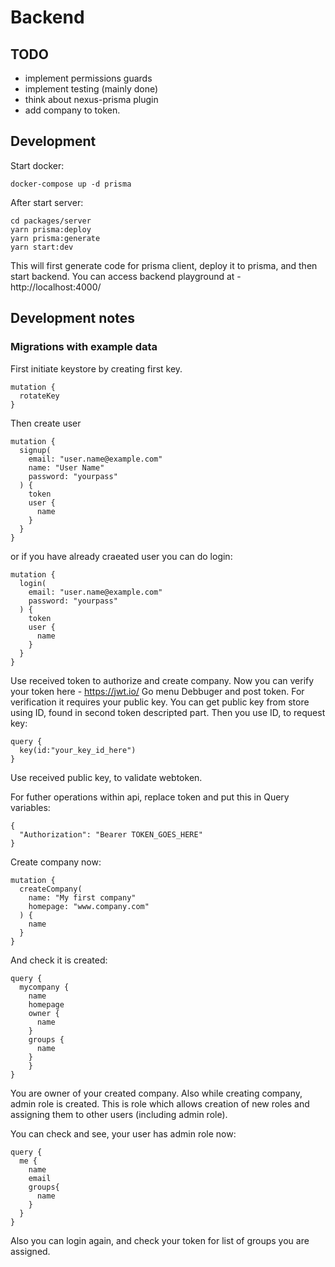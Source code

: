 # Backend

## TODO

- implement permissions guards
- implement testing (mainly done)
- think about nexus-prisma plugin
- add company to token.

## Development

Start docker:

```
docker-compose up -d prisma
```

After start server:

```
cd packages/server
yarn prisma:deploy
yarn prisma:generate
yarn start:dev
```

This will first generate code for prisma client, deploy it to prisma, and then start backend.
You can access backend playground at - http://localhost:4000/

## Development notes

### Migrations with example data

First initiate keystore by creating first key.

```
mutation {
  rotateKey
}
```

Then create user

```
mutation {
  signup(
    email: "user.name@example.com"
    name: "User Name"
    password: "yourpass"
  ) {
    token
    user {
      name
    }
  }
}
```

or if you have already craeated user you can do login:

```
mutation {
  login(
    email: "user.name@example.com"
    password: "yourpass"
  ) {
    token
    user {
      name
    }
  }
}

```

Use received token to authorize and create company. Now you can verify your token here - https://jwt.io/
Go menu Debbuger and post token. For verification it requires your public key. You can get public key from store using
ID, found in second token descripted part. Then you use ID, to request key:

```
query {
  key(id:"your_key_id_here")
}
```

Use received public key, to validate webtoken.

For futher operations within api, replace token and put this in Query variables:

```
{
  "Authorization": "Bearer TOKEN_GOES_HERE"
}
```

Create company now:

```
mutation {
  createCompany(
    name: "My first company"
    homepage: "www.company.com"
  ) {
    name
  }
}
```

And check it is created:

```
query {
  mycompany {
    name
    homepage
    owner {
      name
    }
    groups {
      name
    }
	}
}
```

You are owner of your created company. Also while creating company, admin role is created.
This is role which allows creation of new roles and assigning them to other users (including admin role).

You can check and see, your user has admin role now:

```
query {
  me {
    name
    email
    groups{
      name
    }
  }
}
```

Also you can login again, and check your token for list of groups you are assigned.
